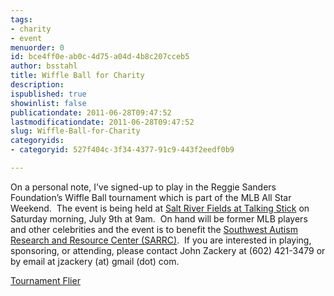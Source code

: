 ```yaml
---
tags:
- charity
- event
menuorder: 0
id: bce4ff0e-ab0c-4d75-a04d-4b8c207cceb5
author: bsstahl
title: Wiffle Ball for Charity
description: 
ispublished: true
showinlist: false
publicationdate: 2011-06-28T09:47:52
lastmodificationdate: 2011-06-28T09:47:52
slug: Wiffle-Ball-for-Charity
categoryids:
- categoryid: 527f404c-3f34-4377-91c9-443f2eedf0b9

---
```


On a personal note, I’ve signed-up to play in the Reggie Sanders Foundation’s Wiffle Ball tournament which is part of the MLB All Star Weekend.  The event is being held at [Salt River Fields at Talking Stick](http://saltriverfields.com/default.aspx) on Saturday morning, July 9th at 9am.  On hand will be former MLB players and other celebrities and the event is to benefit the [Southwest Autism Research and Resource Center (SARRC)](http://www.autismcenter.org/).  If you are interested in playing, sponsoring, or attending, please contact John Zackery at (602) 421-3479 or by email at jzackery (at) gmail (dot) com.

[Tournament Flier](https://docs.google.com/viewer?a=v&amp;pid=explorer&amp;chrome=true&amp;srcid=0B6PPrBnxN6VtMDA4M2Q5Y2YtMDE5Ny00YTlkLTk4NWUtNzZhY2FhZjY3NzEx&amp;hl=en_US)

